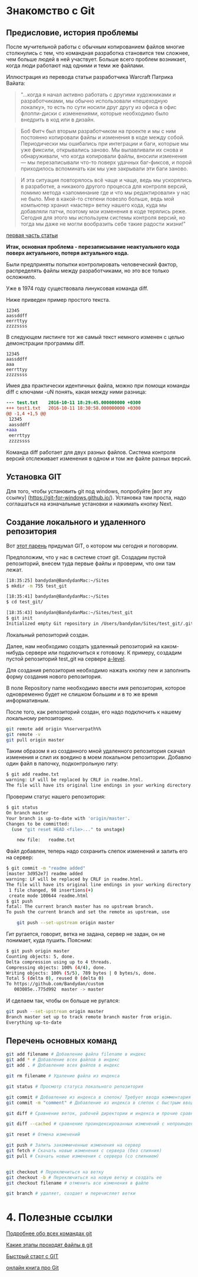 # Знакомство с Git

## Предисловие, история проблемы

После мучительной работы с обычным копированием файлов многие столкнулись с тем, что командная разработка становится тем сложнее, чем больше людей в ней участвует. Больше всего проблем возникает, когда люди работают над одними и теми же файлами.

Иллюстрация из перевода статьи разработчика Warcraft Патрика Вайата:

> "...когда я начал активно работать с другими художниками и разработчиками, мы обычно использовали «пешеходную локалку», то есть по сути носили друг другу из офиса в офис флоппи-диски с изменениями, которые необходимо было внедрить в код или в дизайн.

> Боб Фитч был вторым разработчиком на проекте и мы с ним постоянно копировали файлы и изменения в коде между собой. Периодически мы ошибались при интеграции и баги, которые мы уже фиксили, открывались заново. Мы вылавливали их снова и обнаруживали, что когда копировали файлы, вносили изменения — мы перезаписывали что-то поверх удачных баг-фиксов, и порой приходилось вспоминать как мы уже закрывали эти баги заново.

> И эта ситуация повторялось всё чаще и чаще, ведь мы ускорялись в разработке, а никакого другого процесса для контроля версий, помимо метода «запоминание где и что мы редактировали» у нас не было. Мне в какой-то степени повезло больше, ведь мой компьютер хранил «мастер» ветку нашего кода, куда мы добавляли патчи, поэтому мои изменения в коде терялись реже. Сегодня для этого мы используем системы контроля версий, но тогда мы даже не могли вообразить себе такие радости жизни!"

[первая часть статьи](http://geektimes.ru/post/149298/)

**Итак, основная проблема - перезаписывание неактуального кода поверх актуального, потеря актуального кода.**

Были предприняты попытки контролировать человеческий фактор, распределять файлы между разработчиками, но это все только осложнило. 

Уже в 1974 году существовала линуксовая команда diff.

Ниже приведен пример простого текста.

```
12345
aassddff
eerrttyy
zzzzssss
```

В следующем листинге тот же самый текст немного изменен с целью демонстрации программы diff.

```
12345
aassddff
aaa
eerrttyy
zzzzssss
```

Имея два практически идентичных файла, можно при помощи команды diff с ключами -uN понять, какая между ними разница:

```diff
--- test.txt	2016-10-11 18:29:45.000000000 +0300
+++ test1.txt	2016-10-11 18:30:58.000000000 +0300
@@ -1,4 +1,5 @@
 12345
 aassddff
+aaa
 eerrttyy
 zzzzssss
```

Команда diff работает для двух разных файлов. Система контроля версий отслеживает изменения в одном и том же файле разных версий.

## Установка GIT

Для того, чтобы установить git под windows, попробуйте [вот эту ссылку]
(https://git-for-windows.github.io/). Установка там проста, надо соглашаться на изначальные установки и нажимать кнопку Next.


## Создание локального и удаленного репозитория 


Вот [этот парень](https://www.google.com.ua/webhp?sourceid=chrome-instant&ion=1&espv=2&ie=UTF-8#q=%D0%BB%D0%B8%D0%BD%D1%83%D1%81%20%D1%82%D0%BE%D1%80%D0%B2%D0%B0%D0%BB%D1%8C%D0%B4%D1%81) придумал GIT, о котором мы сегодня и поговорим.

Предположим, что у нас в системе стоит git. Создадим пустой репозиторий, внесем туда первые файлы и проверим, что они там лежат.

```bash
[18:35:25] bandydan@BandydanMac:~/Sites
$ mkdir -m 755 test_git

[18:35:41] bandydan@BandydanMac:~/Sites
$ cd test_git/

[18:35:43] bandydan@BandydanMac:~/Sites/test_git
$ git init
Initialized empty Git repository in /Users/bandydan/Sites/test_git/.git/
```

Локальный репозиторий создан.

Далее, нам необходимо создать удаленный репозиторий на каком-нибудь сервере или подключиться к готовому. К примеру, создадим пустой репозиторий test_git на сервере [a-level](http://gitlab.a-level.com.ua/).

Для создания репозитория необходимо нажать кнопку new и заполнить форму создания нового репозитория.

В поле Repository name необходимо ввести имя репозитория, которое одновременно будет не слишком большим и в то же время информативным.

После того, как репозиторий создан, его надо подключить к нашему локальному репозиторию.

```bash
git remote add origin %%serverpath%%
git remote -v
git pull origin master
```

Таким образом я из созданного мной удаленного репозитория скачал изменения и слил их воедино в моем локальном репозитории. Добавлю один файл в папочку, подконтрольную гиту:

```bash
$ git add readme.txt
warning: LF will be replaced by CRLF in readme.html.
The file will have its original line endings in your working directory.
```

Проверим статус нашего репозитория:

```bash
$ git status
On branch master
Your branch is up-to-date with 'origin/master'.
Changes to be committed:
  (use "git reset HEAD <file>..." to unstage)

	new file:   readme.txt
```

Файл добавлен, теперь надо сохранить слепок изменений и 
залить его на сервер:

```bash
$ git commit -m "readme added"
[master 3d952e7] readme added
warning: LF will be replaced by CRLF in readme.html.
The file will have its original line endings in your working directory.
 1 file changed, 98 insertions(+)
 create mode 100644 readme.html
$ git push
fatal: The current branch master has no upstream branch.
To push the current branch and set the remote as upstream, use

    git push --set-upstream origin master
```

Гит ругается, говорит, ветка не задана, сервер не задан, он не понимает, куда пушить. Поясним:

```bash
$ git push origin master
Counting objects: 5, done.
Delta compression using up to 4 threads.
Compressing objects: 100% (4/4), done.
Writing objects: 100% (5/5), 789 bytes | 0 bytes/s, done.
Total 5 (delta 0), reused 0 (delta 0)
To https://github.com/Bandydan/custom
   003085e..775d992  master -> master
```

И сделаем так, чтобы он больше не ругался:

```bash
git push --set-upstream origin master
Branch master set up to track remote branch master from origin.
Everything up-to-date
```

## Перечень основных команд

```bash
git add filename # Добавление файла filename в индекс
git add * # Добавление всех файлов в индекс
git add . # Добавление всех файлов в индекс

git rm filename # Удаление файла из индекса

git status # Просмотр статуса локального репозитория

git commit # Добавление из индекса в слепок/ Требует ввода комментария
git commit -m "comment" # Добавление из индекса в слепок c быстрым вводом комментария

git diff # Сравнение веток, рабочей директории и индекса и прочие сравнения

git diff --cached # сравнение проиндексированных изменений с непроиндексировной версией кода

git reset # Отмена изменений

git push # Залить закоммиченные изменения на сервер
git fetch # Скачать новые изменения с сервера (без слияния)
git pull # Скачать новые изменения с сервера (со слиянием)


git checkout # Переключиться на ветку
git checkout -b # Переключиться на новую ветку и создать ее
git checkout filename # отменить все изменения в файле 

git branch # удаляет, создает и перечисляет ветки
```


# 4. Полезные ссылки

[Подробнее обо всех командах git](https://git-scm.com/docs)

[Какие этапы проходят файлы в git](https://git-scm.com/book/ru/v1/%D0%9E%D1%81%D0%BD%D0%BE%D0%B2%D1%8B-Git-%D0%97%D0%B0%D0%BF%D0%B8%D1%81%D1%8C-%D0%B8%D0%B7%D0%BC%D0%B5%D0%BD%D0%B5%D0%BD%D0%B8%D0%B9-%D0%B2-%D1%80%D0%B5%D0%BF%D0%BE%D0%B7%D0%B8%D1%82%D0%BE%D1%80%D0%B8%D0%B9)

[Быстрый старт с GIT](http://habrahabr.ru/post/125799/)

[онлайн книга про Git](https://git-scm.com/book/ru/v1)

